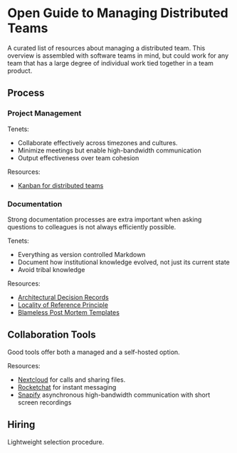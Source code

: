 # Open Guide to Managing Distributed Teams

A curated list of resources about managing a distributed team.
This overview is assembled with software teams in mind, but could work for any team that has a large degree of individual work tied together in a team product.

## Process

### Project Management

Tenets:
- Collaborate effectively across timezones and cultures.
- Minimize meetings but enable high-bandwidth communication
- Output effectiveness over team cohesion

Resources:
- [Kanban for distributed teams](https://www.nimblework.com/blog/kanban-for-remote-work-teams/)

### Documentation

Strong documentation processes are extra important when asking questions to colleagues is not always efficiently possible.

Tenets:
- Everything as version controlled Markdown
- Document how institutional knowledge evolved, not just its current state
- Avoid tribal knowledge

Resources:

- [Architectural Decision Records](https://adr.github.io/)  
- [Locality of Reference Principle](https://en.wikipedia.org/wiki/Locality_of_reference)
- [Blameless Post Mortem Templates](https://github.com/dastergon/postmortem-templates)

## Collaboration Tools

Good tools offer both a managed and a self-hosted option.

Resources:

- [Nextcloud](https://nextcloud.com/) for calls and sharing files.
- [Rocketchat](https://www.rocket.chat/) for instant messaging
- [Snapify](https://snapify.it/) asynchronous high-bandwidth communication with short screen recordings

## Hiring

Lightweight selection procedure.






